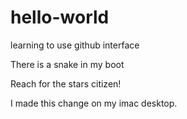 # hello-world
learning to use github interface

There is a snake in my boot

Reach for the stars citizen!

I made this change on my imac desktop. 